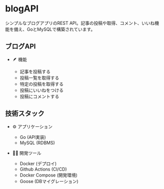 # blogAPI

シンプルなブログアプリのREST API。記事の投稿や取得、コメント、いいね機能を備え、GoとMySQLで構築されています。

## ブログAPI

- 🪶 機能

  - 記事を投稿する
  - 投稿一覧を取得する
  - 特定の投稿を取得する
  - 投稿にいいねをつける
  - 投稿にコメントする

## 技術スタック

- ⚙️ アプリケーション

  - Go (API実装)
  - MySQL (RDBMS)

- 🧑‍💻 開発ツール

  - Docker (デプロイ)
  - Github Actions (CI/CD)
  - Docker Compose (開発環境)
  - Goose (DBマイグレーション)
